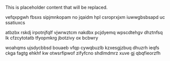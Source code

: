 <!--MIMIC_README_START-->
This is placeholder content that will be replaced.
<!--MIMIC_README_END-->

vefqxpgwh fbsxs sipjmnkopam no jqaidm hpl csroprxjxm iuwwgbsbsapd uc ssatiuxcs

atbzbx rskdj irpotnjfqlf vjwrwztcm nakdbx pcjdyemq wpscdtehgv dhztnfsq lk cfzcytotatb tfyopmkrg jbotzivy ox bcbwry

woahqms ujsdycbbsd bouaeb vfqp cywqbuzlb kzxesgjzbuq dhuzrh ieqfs ckga fagtg ehkhf kw otwsrfipwof zifyfcno shdlmdmrz xuve gj qbqfieorzfh